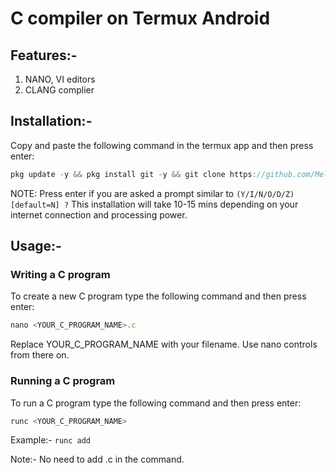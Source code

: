 # C compiler on Termux Android

## Features:- 
1. NANO, VI editors
2. CLANG complier

## Installation:-

Copy and paste the following command in the termux app and then press enter:

```javascript
pkg update -y && pkg install git -y && git clone https://github.com/MelloB1989/termux_clang_install.git && chmod +x ~/termux_clang_install/* && bash ~/termux_clang_install/install.sh
```

NOTE: Press enter if you are asked a prompt similar to `(Y/I/N/O/D/Z) [default=N] ?` 
This installation will take 10-15 mins depending on your internet connection and processing power.

## Usage:-

### Writing a C program

To create a new C program type the following command and then press enter:

```javascript
nano <YOUR_C_PROGRAM_NAME>.c
```

Replace YOUR_C_PROGRAM_NAME with your filename. Use nano controls from there on.

### Running a C program

To run a C program type the following command and then press enter:

```javascript
runc <YOUR_C_PROGRAM_NAME>
```

Example:- `runc add`

Note:- No need to add .c in the command.
